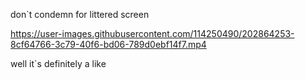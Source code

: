 don`t condemn for littered screen

https://user-images.githubusercontent.com/114250490/202864253-8cf64766-3c79-40f6-bd06-789d0ebf14f7.mp4

well it`s definitely a like
